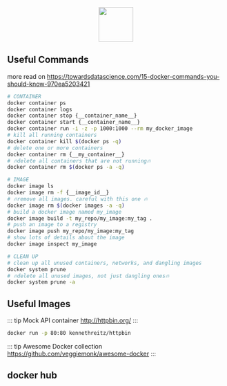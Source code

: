 <div align="center">
    <img src="https://www.docker.com/sites/default/files/d8/2019-07/vertical-logo-monochromatic.png" width="80">
</div>


## Useful Commands

more read on <https://towardsdatascience.com/15-docker-commands-you-should-know-970ea5203421>

```bash
# CONTAINER
docker container ps
docker container logs
docker container stop {__container_name__}
docker container start {__container_name__}
docker container run -i -z -p 1000:1000 --rm my_docker_image
# kill all running containers
docker container kill $(docker ps -q)
# delete one or more containers
docker container rm {__my_container__}
# 🔥delete all containers that are not running🔥
docker container rm $(docker ps -a -q)

# IMAGE
docker image ls
docker image rm -f {__image_id__}
# 🔥remove all images. careful with this one 🔥
docker image rm $(docker images -a -q)
# build a docker image named my_image
docker image build -t my_repo/my_image:my_tag .
# push an image to a registry
docker image push my_repo/my_image:my_tag
# show lots of details about the image
docker image inspect my_image

# CLEAN UP
# clean up all unused containers, networks, and dangling images
docker system prune
# 🔥delete all unused images, not just dangling ones🔥
docker system prune -a
```

## Useful Images

::: tip Mock API container
<http://httpbin.org/>
:::

```bash
docker run -p 80:80 kennethreitz/httpbin
```

::: tip Awesome Docker collection
<https://github.com/veggiemonk/awesome-docker>
:::

## docker hub

